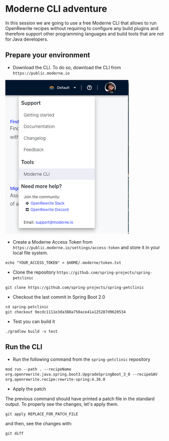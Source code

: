 # Moderne CLI adventure

In this session we are going to use a free Moderne CLI that allows to 
run OpenRewrite recipes without requiring to configure any build plugins
and therefore support other programming languages and build tools that 
are not for Java developers. 

## Prepare your environment

- Download the CLI. To do so, download the CLI from `https://public.moderne.io`

![context menu](assets/cli-download.png)

- Create a Moderne Access Token from `https://public.moderne.io/settings/access-token`
and store it in your local file system.

```
echo "YOUR_ACCESS_TOKEN" > $HOME/.moderne/token.txt
```

- Clone the repository `https://github.com/spring-projects/spring-petclinic`

```
git clone https://github.com/spring-projects/spring-petclinic
```

- Checkout the last commit in Spring Boot 2.0
   
```
cd spring-petclinic
git checkout 9ecdc1111e3da388a750ace41a125287d9620534
```
- Test you can build it

```
./gradlew build -x test
```

## Run the CLI 

- Run the following command from the `spring-petclinic` repository

```
mod run --path . --recipeName org.openrewrite.java.spring.boot3.UpgradeSpringBoot_3_0 --recipeGAV org.openrewrite.recipe:rewrite-spring:4.36.0
```

- Apply the patch

The previous command should have printed a patch file in the standard output. To properly see the changes, let's apply them.

```
git apply REPLACE_FOR_PATCH_FILE 
```

and then, see the changes with:

```
git diff
```


